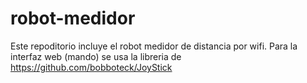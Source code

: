 # robot-medidor
Este repoditorio incluye el robot medidor de distancia por wifi. 
Para la interfaz web (mando) se usa la libreria de https://github.com/bobboteck/JoyStick
